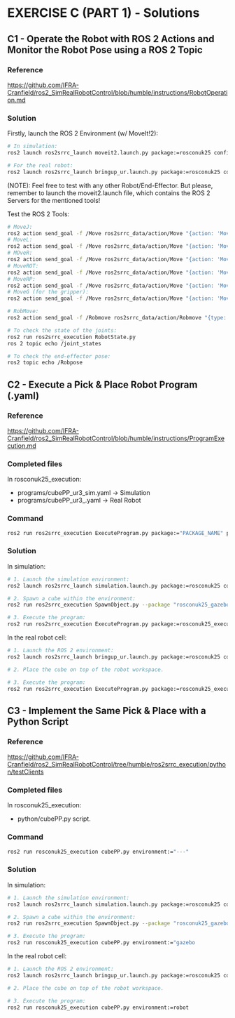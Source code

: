 # EXERCISE C (PART 1) - Solutions

## C1 - Operate the Robot with ROS 2 Actions and Monitor the Robot Pose using a ROS 2 Topic

### Reference

https://github.com/IFRA-Cranfield/ros2_SimRealRobotControl/blob/humble/instructions/RobotOperation.md

### Solution

Firstly, launch the ROS 2 Environment (w/ MoveIt!2):

```sh
# In simulation:
ros2 launch ros2srrc_launch moveit2.launch.py package:=rosconuk25 config:=ur3_1

# For the real robot:
ros2 launch ros2srrc_launch bringup_ur.launch.py package:=rosconuk25 config:=ur3_1 robot_ip:=192.168.1.10
```

(NOTE): Feel free to test with any other Robot/End-Effector. But please, remember to launch the moveit2.launch file, which contains the ROS 2 Servers for the mentioned tools!

Test the ROS 2 Tools:

```sh
# MoveJ:
ros2 action send_goal -f /Move ros2srrc_data/action/Move "{action: 'MoveJ', movej: {joint1: 0.00, joint2: 0.00, joint3: 0.00, joint4: 0.00, joint5: 0.00, joint6: 0.00}, speed: 1.0}"
# MoveL:
ros2 action send_goal -f /Move ros2srrc_data/action/Move "{action: 'MoveL', movel: {x: 0.00, y: 0.00, z: 0.00}, speed: 1.0}"
# MOveR:
ros2 action send_goal -f /Move ros2srrc_data/action/Move "{action: 'MoveR', mover: {joint: '--', value: 0.00}, speed: 1.0}"
# MoveROT:
ros2 action send_goal -f /Move ros2srrc_data/action/Move "{action: 'MoveROT', moverot: {yaw: 0.00, pitch: 0.00, roll: 0.00}, speed: 1.0}"
# MoveRP:
ros2 action send_goal -f /Move ros2srrc_data/action/Move "{action: 'MoveRP', moverp: {x: 0.00, y: 0.00, z: 0.00, yaw: 0.00, pitch: 0.00, roll: 0.00}, speed: 1.0}"
# MoveG (for the gripper):
ros2 action send_goal -f /Move ros2srrc_data/action/Move "{action: 'MoveG', moveg: 0.0, speed: 1.0}"

# RobMove:
ros2 action send_goal -f /Robmove ros2srrc_data/action/Robmove "{type: '---', speed: 1.0, x: 0.0, y: 0.0, z: 0.0, qx: 0.0, qy: 0.0, qz: 0.0, qw: 0.0}"
```

```sh
# To check the state of the joints:
ros2 run ros2srrc_execution RobotState.py
ros 2 topic echo /joint_states

# To check the end-effector pose:
ros2 topic echo /Robpose
```

## C2 - Execute a Pick & Place Robot Program (.yaml)

### Reference

https://github.com/IFRA-Cranfield/ros2_SimRealRobotControl/blob/humble/instructions/ProgramExecution.md  

### Completed files

In rosconuk25_execution:
- programs/cubePP_ur3_sim.yaml -> Simulation
- programs/cubePP_ur3_.yaml -> Real Robot

### Command

```sh
ros2 run ros2srrc_execution ExecuteProgram.py package:="PACKAGE_NAME" program:="PROGRAM_NAME"
```

### Solution

In simulation:

```sh
# 1. Launch the simulation environment:
ros2 launch ros2srrc_launch simulation.launch.py package:=rosconuk25 config:=ur3_2

# 2. Spawn a cube within the environment:
ros2 run ros2srrc_execution SpawnObject.py --package "rosconuk25_gazebo" --urdf "WhiteCube.urdf" --name "WhiteCube" --x -0.2076 --y 0.1903 --z 0.92

# 3. Execute the program:
ros2 run ros2srrc_execution ExecuteProgram.py package:=rosconuk25_execution program:=CubePP_ur3_sim
```

In the real robot cell:

```sh
# 1. Launch the ROS 2 environment:
ros2 launch ros2srrc_launch bringup_ur.launch.py package:=rosconuk25 config:=ur3_2 robot_ip:=192.168.1.10

# 2. Place the cube on top of the robot workspace.

# 3. Execute the program:
ros2 run ros2srrc_execution ExecuteProgram.py package:=rosconuk25_execution program:=CubePP_ur3
```

## C3 - Implement the Same Pick & Place with a Python Script

### Reference

https://github.com/IFRA-Cranfield/ros2_SimRealRobotControl/tree/humble/ros2srrc_execution/python/testClients

### Completed files

In rosconuk25_execution:
- python/cubePP.py script.

### Command

```sh
ros2 run rosconuk25_execution cubePP.py environment:="---"
```

### Solution

In simulation:

```sh
# 1. Launch the simulation environment:
ros2 launch ros2srrc_launch simulation.launch.py package:=rosconuk25 config:=ur3_2

# 2. Spawn a cube within the environment:
ros2 run ros2srrc_execution SpawnObject.py --package "rosconuk25_gazebo" --urdf "WhiteCube.urdf" --name "WhiteCube" --x -0.2076 --y 0.1903 --z 0.92

# 3. Execute the program:
ros2 run rosconuk25_execution cubePP.py environment:="gazebo
```

In the real robot cell:

```sh
# 1. Launch the ROS 2 environment:
ros2 launch ros2srrc_launch bringup_ur.launch.py package:=rosconuk25 config:=ur3_2 robot_ip:=192.168.1.10

# 2. Place the cube on top of the robot workspace.

# 3. Execute the program:
ros2 run rosconuk25_execution cubePP.py environment:=robot
```